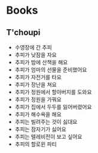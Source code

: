 # Books
## T'choupi
* 수영장에 간 추피
* 추피가 낮잠을 자요
* 추피가 밤에 산책을 해요
* 추피가 엄마의 선물을 준비했어요
* 추피가 자전거를 타요
* 추피가 장난을 쳐요
* 추피가 정원에서 할아버지를 도와요
* 추피가 정원을 가꿔요
* 추피가 집에서 두두를 잃어버렸어요
* 추피가 해수욕을 해요
* 추피는 빌려주는 것이 싫대요
* 추피는 잠자기가 싫어요
* 추피는 텔레비전이 보고 싶어요
* 추피의 할로윈 파티
